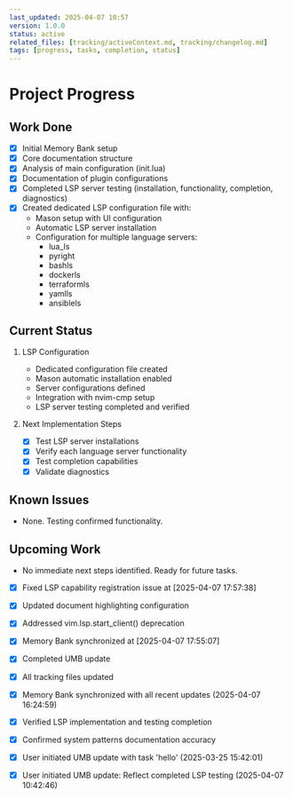 ```yaml
---
last_updated: 2025-04-07 10:57
version: 1.0.0
status: active
related_files: [tracking/activeContext.md, tracking/changelog.md]
tags: [progress, tasks, completion, status]
---
```


# Project Progress

## Work Done
- [x] Initial Memory Bank setup
- [x] Core documentation structure
- [x] Analysis of main configuration (init.lua)
- [x] Documentation of plugin configurations
- [x] Completed LSP server testing (installation, functionality, completion, diagnostics)
- [x] Created dedicated LSP configuration file with:
  - Mason setup with UI configuration
  - Automatic LSP server installation
  - Configuration for multiple language servers:
    - lua_ls
    - pyright
    - bashls
    - dockerls
    - terraformls
    - yamlls
    - ansiblels

## Current Status
1. LSP Configuration
   - Dedicated configuration file created
   - Mason automatic installation enabled
   - Server configurations defined
   - Integration with nvim-cmp setup
   - LSP server testing completed and verified

2. Next Implementation Steps
   - [x] Test LSP server installations
   - [x] Verify each language server functionality
   - [x] Test completion capabilities
   - [x] Validate diagnostics

## Known Issues
- None. Testing confirmed functionality.

## Upcoming Work
- No immediate next steps identified. Ready for future tasks.

- [x] Fixed LSP capability registration issue at [2025-04-07 17:57:38]
- [x] Updated document highlighting configuration
- [x] Addressed vim.lsp.start_client() deprecation


- [x] Memory Bank synchronized at [2025-04-07 17:55:07]
- [x] Completed UMB update
- [x] All tracking files updated


- [x] Memory Bank synchronized with all recent updates (2025-04-07 16:24:59)
- [x] Verified LSP implementation and testing completion
- [x] Confirmed system patterns documentation accuracy


- [x] User initiated UMB update with task 'hello' (2025-03-25 15:42:01)
- [x] User initiated UMB update: Reflect completed LSP testing (2025-04-07 10:42:46)
